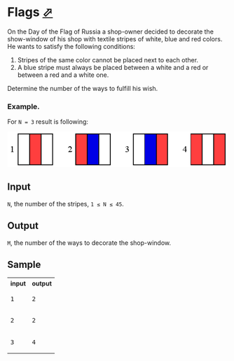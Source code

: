# Flags [⬀](https://acm.timus.ru/problem.aspx?space=1&num=1225)


On the Day of the Flag of Russia a shop-owner decided to decorate the show-window of his shop with textile stripes of white, blue and red colors. He wants to satisfy the following conditions:

1. Stripes of the same color cannot be placed next to each other.
2. A blue stripe must always be placed between a white and a red or between a red and a white one.

Determine the number of the ways to fulfill his wish.

### Example. 
For `N = 3` result is following:

![Problem illustration](1225.png)


## Input

`N`, the number of the stripes, `1 ≤ N ≤ 45`.

## Output

`M`, the number of the ways to decorate the shop-window.

## Sample

<table>
<tr>
<th>input</th>
<th>output</th>
</tr>
<tr>
<td style="vertical-align: top">
<pre>
1
</pre>
</td>
<td style="vertical-align: top">
<pre>
2
</pre>
</td>
</tr>
<tr>
<td style="vertical-align: top">
<pre>
2
</pre>
</td>
<td style="vertical-align: top">
<pre>
2
</pre>
</td>
</tr>
<tr>
<td style="vertical-align: top">
<pre>
3
</pre>
</td>
<td style="vertical-align: top">
<pre>
4
</pre>
</td>
</tr>
</table>
